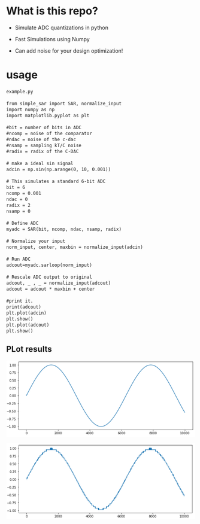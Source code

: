 # What is this repo?
- Simulate ADC quantizations in python

- Fast Simulations using Numpy

- Can add noise for your design optimization!


# usage
```
example.py

from simple_sar import SAR, normalize_input
import numpy as np
import matplotlib.pyplot as plt

#bit = number of bits in ADC
#ncomp = noise of the comparator
#ndac = noise of the c-dac
#nsamp = sampling kT/C noise
#radix = radix of the C-DAC

# make a ideal sin signal
adcin = np.sin(np.arange(0, 10, 0.001))

# This simulates a standard 6-bit ADC
bit = 6
ncomp = 0.001
ndac = 0
radix = 2
nsamp = 0

# Define ADC
myadc = SAR(bit, ncomp, ndac, nsamp, radix)

# Normalize your input
norm_input, center, maxbin = normalize_input(adcin)

# Run ADC
adcout=myadc.sarloop(norm_input)

# Rescale ADC output to original
adcout, _ , _ = normalize_input(adcout)
adcout = adcout * maxbin + center

#print it.
print(adcout)
plt.plot(adcin)
plt.show()
plt.plot(adcout)
plt.show()
```

## PLot results
![raw](results/raw.png)

![qunat](results/quantized.png)